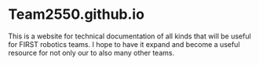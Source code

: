 Team2550.github.io
==================

This is a website for technical documentation of all kinds that will be useful for FIRST robotics teams. I hope to have it expand and become a useful resource for not only our to also many other teams.
